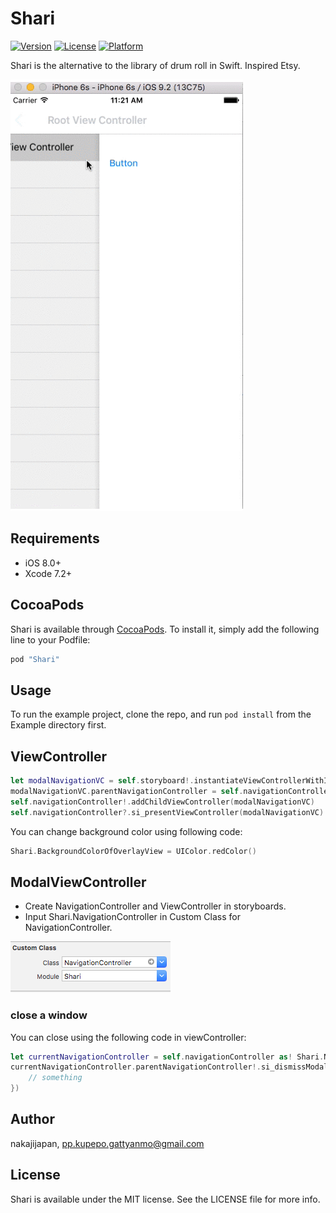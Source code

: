 # Shari

[![Version](https://img.shields.io/cocoapods/v/Shari.svg?style=flat)](http://cocoapods.org/pods/Shari)
[![License](https://img.shields.io/cocoapods/l/Shari.svg?style=flat)](http://cocoapods.org/pods/Shari)
[![Platform](https://img.shields.io/cocoapods/p/Shari.svg?style=flat)](http://cocoapods.org/pods/Shari)


Shari is the alternative to the library of drum roll in Swift.
Inspired Etsy.

![Shari](./demo.gif)



## Requirements

- iOS 8.0+
- Xcode 7.2+

## CocoaPods

Shari is available through [CocoaPods](http://cocoapods.org). To install
it, simply add the following line to your Podfile:


```ruby
pod "Shari"
```

## Usage

To run the example project, clone the repo, and run `pod install` from the Example directory first.

## ViewController

```swift
let modalNavigationVC = self.storyboard!.instantiateViewControllerWithIdentifier("ModalNavigationController") as! Shari.NavigationController
modalNavigationVC.parentNavigationController = self.navigationController
self.navigationController!.addChildViewController(modalNavigationVC)
self.navigationController?.si_presentViewController(modalNavigationVC)
```

You can change background color using following code:

```swift
Shari.BackgroundColorOfOverlayView = UIColor.redColor()
```

## ModalViewController

- Create NavigationController and ViewController in storyboards.
- Input Shari.NavigationController in Custom Class for NavigationController.

![Shari](./shari01.png)


### close a window

You can close using the following code in viewController:

```swift
let currentNavigationController = self.navigationController as! Shari.NavigationController
currentNavigationController.parentNavigationController!.si_dismissModalView({ () -> Void in
    // something
})
```


## Author

nakajijapan, pp.kupepo.gattyanmo@gmail.com

## License

Shari is available under the MIT license. See the LICENSE file for more info.
